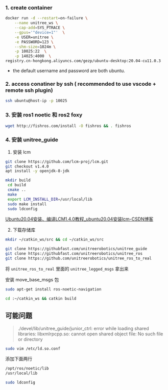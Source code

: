 ### 1. create container

```bash
docker run -d --restart=on-failure \
    --name unitree_ws \
    --cap-add=SYS_PTRACE \
    --gpus='"device=1"'  \
    -e USER=unitree	\
    -e PASSWORD=123 \
    --shm-size=1024m \
    -p 10025:22  \
    -p 14025:4000  \
registry.cn-hongkong.aliyuncs.com/gezp/ubuntu-desktop:20.04-cu11.0.3
```

- the default username and password are both ubuntu.

### 2. access conatiner by ssh ( recommended to use vscode + remote ssh plugin)

```bash
ssh ubuntu@host-ip -p 10025
```



### 3. 安装 ros1 noetic 和 ros2 foxy

```bash
wget http://fishros.com/install -O fishros && . fishros
```



### 4. 安装 unitree_guide

1. 安装 lcm

```bash
git clone https://github.com/lcm-proj/lcm.git
git checkout v1.4.0
apt install -y openjdk-8-jdk

mkdir build
 cd build
 cmake ..
 make
 export LCM_INSTALL_DIR=/usr/local/lib
 sudo make install
 sudo ldconfig
```

[Ubuntu20.04安装、编译LCM1.4.0教程_ubuntu20.04安装lcm-CSDN博客](https://blog.csdn.net/SunPengMSE/article/details/118398226)



2. 下载存储库

```bash
mkdir ~/catkin_ws/src && cd ~/catkin_ws/src

git clone https://githubfast.com/unitreerobotics/unitree_guide
git clone https://githubfast.com/unitreerobotics/unitree_ros
git clone https://github.com/unitreerobotics/unitree_ros_to_real
```

将 `unitree_ros_to_real` 里面的 `unitree_legged_msgs` 拿出来

安装 move_base_msgs 包

```bash
sudo apt-get install ros-noetic-navigation
```



```bash
cd :~/catkin_ws && catkin build
```



## 可能问题

> ./devel/lib/unitree_guide/junior_ctrl: error while loading shared libraries: libxmlrpcpp.so: cannot open shared object file: No such file or directory

```bash
sudo vim /etc/ld.so.conf
```

添加下面两行

```bash
/opt/ros/noetic/lib
/usr/local/lib
```

```bash
sudo ldconfig
```

